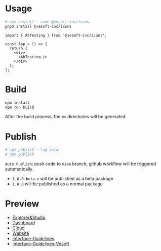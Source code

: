 # Usage
```bash
# npm install --save @vesoft-inc/icons
pnpm install @vesoft-inc/icons
```

```tsx
import { AbTesting } from '@vesoft-inc/icons';

const App = () => {
  return (
    <div>
      <AbTesting />
    </div>
  );
};
```

# Build
```bash
npm install
npm run build
```

After the build process, the `es` directories will be generated.

# Publish
```bash
# npm publish --tag beta
# npm publish
```
`Auto Publish`: push code to `mian` branch, github workflow will be triggered automatically.
- `1.0.0-beta.x` will be published as a beta package
- `1.0.0` will be published as a normal package

# Preview
- [Explorer&Studio](https://nb-cloud.github.io/nebula-graph-icon/src/NebulaGraph-Explorer/demo.html)
- [Dashboard](https://nb-cloud.github.io/nebula-graph-icon/src/NebulaGraph-Dashboard/demo.html)
- [Cloud](https://nb-cloud.github.io/nebula-graph-icon/src/NebulaGraph-Cloud/demo.html)
- [Website](https://nb-cloud.github.io/nebula-graph-icon/src/NebulaGraph-Website/demo.html)
- [Interface-Guidelines](https://nb-cloud.github.io/nebula-graph-icon/src/NebulaGraph-Interface-Guidelines/demo.html)
- [Interface-Guidelines-Vesoft](https://nb-cloud.github.io/nebula-graph-icon/src/NebulaGraph-Interface-Guidelines-Vesoft/demo.html)